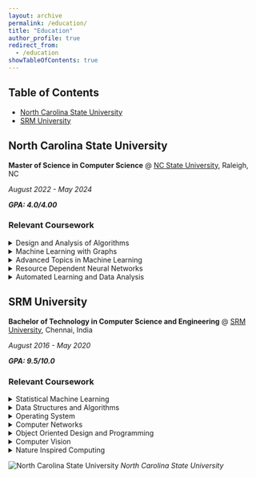 ```yaml
---
layout: archive
permalink: /education/
title: "Education"
author_profile: true
redirect_from:
  - /education
showTableOfContents: true
---
```

## Table of Contents
- [North Carolina State University](#north-carolina-state-university)
- [SRM University](#srm-university)


## North Carolina State University
**Master of Science in Computer Science**
@ [NC State University](https://www.ncsu.edu/), Raleigh, NC

*August 2022 - May 2024*

***GPA: 4.0/4.00***

### Relevant Coursework
<details>
<summary>Design and Analysis of Algorithms</summary>
Algorithm Design formulations : Anaylysis of Time and Space Compulexity, Divide and Conquer, Greedy Programming, Dynamic Programming, Graphs, Algorithm Theory : NP, Approximate algorithms.
</details>


<details>
<summary>Machine Learning with Graphs</summary>
Basic Graph Theory, Random Walks, Graph Neural Networks, Page Rank, Graph Attention, Graph Sage.
</details>

<details>
<summary>Advanced Topics in Machine Learning</summary>
Deep Learning, Convolutional Neural Networks,  Multi Task Learning, Active Learning, Semi-Superivsed Learning, Federated Learning, Generative Models (Variational Autoencoder, Generative Adversarial Neural Networks, Autoregressive Modelling).
</details>

<details>
<summary>Resource Dependent Neural Networks</summary>
- Basic Deep Learning and Memory/Inference efficient Architectures.
- Knowledge Distillation
- Pruning
- Quantization

</details>

<details>
<summary>Automated Learning and Data Analysis</summary>
  Statistical Machine Learning techniques like Linear Regression, Logistic Regression, Decision Trees, Bootstrapping, Backpropagation
</details>


## SRM University
**Bachelor of Technology in Computer Science and Engineering**
@ [SRM University](https://www.srmist.edu.in/), Chennai, India

*August 2016 - May 2020*

***GPA: 9.5/10.0***

### Relevant Coursework
<details><summary>Statistical Machine Learning</summary></details>
<details><summary>Data Structures and Algorithms</summary></details>
<details><summary>Operating System</summary></details>
<details><summary>Computer Networks</summary></details>
<details><summary>Object Oriented Design and Programming</summary></details>
<details><summary>Computer Vision</summary></details>
<details><summary>Nature Inspired Computing</summary></details>


![North Carolina State University](ncsu_picture.jpeg)
*North Carolina State University*

